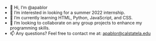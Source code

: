 - 👋 Hi, I’m @apablor
- 👀 I’m interested in looking for a summer 2022 internship. 
- 🌱 I’m currently learning HTML, Python, JavaScript, and CSS. 
- 💞️ I’m looking to collaborate on any group projects to enhance my programming skills. 
- 📫 Any questions? Feel free to contact me at: apablor@calstatela.edu

